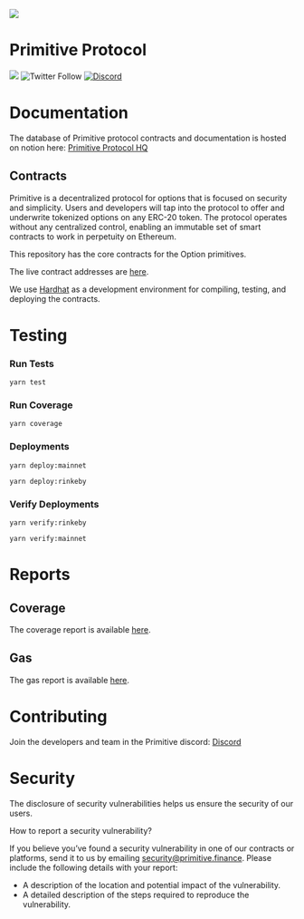 ![](https://raw.githubusercontent.com/primitivefinance/primitive-frontend/develop/src/icons/primitivebannersvg.svg)

# Primitive Protocol

[![](https://img.shields.io/github/stars/primitivefinance/primitive-v1?style=social)](https://img.shields.io/github/stars/primitivefinance/primitive-contracts?style=social)
![Twitter Follow](https://img.shields.io/twitter/follow/primitivefi?style=social)
[![Discord](https://img.shields.io/discord/168831573876015105.svg?label=&logo=discord&logoColor=ffffff&color=7389D8&labelColor=6A7EC2)](https://discord.gg/rzRwJ4K)

# Documentation

The database of Primitive protocol contracts and documentation is hosted on notion here: [Primitive Protocol HQ](https://www.notion.so/primitivefi/Primitive-Protocol-HQ-fc081b939bb04e2a90ccaebf36faa78e)

## Contracts

Primitive is a decentralized protocol for options that is focused on security and simplicity. Users and developers will tap into the protocol to offer and underwrite tokenized options on any ERC-20 token. The protocol operates without any centralized control, enabling an immutable set of smart contracts to work in perpetuity on Ethereum.

This repository has the core contracts for the Option primitives.

The live contract addresses are [here](https://www.notion.so/primitivefi/dc3b883ff9d94044b6738701b2826f7a?v=9e56507d430d4f4fb1939242cfb23736).

We use [Hardhat](https://hardhat.org) as a development environment for compiling, testing, and deploying the contracts.

# Testing

### Run Tests

`yarn test`

### Run Coverage

`yarn coverage`

### Deployments

`yarn deploy:mainnet`

`yarn deploy:rinkeby`

### Verify Deployments

`yarn verify:rinkeby`

`yarn verify:mainnet`

# Reports

## Coverage

The coverage report is available [here](https://www.notion.so/primitivefi/Coverage-Report-b49c6f99571c4307aa78c9a0c0175ca2).

## Gas

The gas report is available [here](https://www.notion.so/primitivefi/Gas-Report-9d89c906edec48ec9c4afe6209277f19).

# Contributing

Join the developers and team in the Primitive discord: [Discord](https://discord.gg/JBM6APT)

# Security

The disclosure of security vulnerabilities helps us ensure the security of our users.

How to report a security vulnerability?

If you believe you’ve found a security vulnerability in one of our contracts or platforms, send it to us by emailing [security@primitive.finance](mailto:security@primitive.finance). Please include the following details with your report:

- A description of the location and potential impact of the vulnerability.
- A detailed description of the steps required to reproduce the vulnerability.
